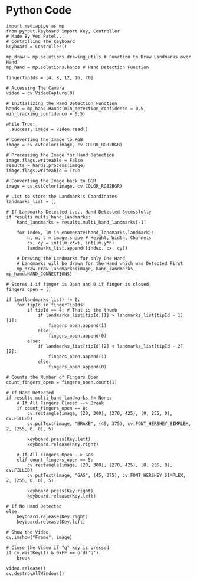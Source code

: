 <h1>Python Code</h1>
          
          
         
    import mediapipe as mp 
    from pynput.keyboard import Key, Controller 
    # Made By Ved Patel...
    # Controlling The Keyboard
    keyboard = Controller()

    mp_draw = mp.solutions.drawing_utils # Function to Draw Landmarks over Hand
    mp_hand = mp.solutions.hands # Hand Detection Function

    fingerTipIds = [4, 8, 12, 16, 20]

    # Accessing The Camara
    video = cv.VideoCapture(0)

    # Initializing the Hand Detection Function
    hands = mp_hand.Hands(min_detection_confidence = 0.5, min_tracking_confidence = 0.5)

    while True:
      success, image = video.read()

    # Converting the Image to RGB
    image = cv.cvtColor(image, cv.COLOR_BGR2RGB)

    # Processing the Image for Hand Detection
    image.flags.writeable = False
    results = hands.process(image)
    image.flags.writeable = True

    # Converting the Image back to BGR
    image = cv.cvtColor(image, cv.COLOR_RGB2BGR)

    # List to store the Landmark's Coordinates
    landmarks_list = []

    # If Landmarks Detected i.e., Hand Detected Sucessfully
    if results.multi_hand_landmarks:
        hand_landmarks = results.multi_hand_landmarks[-1]

        for index, lm in enumerate(hand_landmarks.landmark):
            h, w, c = image.shape # Height, Width, Channels
            cx, cy = int(lm.x*w), int(lm.y*h)
            landmarks_list.append([index, cx, cy])

        # Drawing the Landmarks for only One Hand
        # Landmarks will be drawn for the Hand which was Detected First
        mp_draw.draw_landmarks(image, hand_landmarks, mp_hand.HAND_CONNECTIONS)

    # Stores 1 if finger is Open and 0 if finger is closed
    fingers_open = []

    if len(landmarks_list) != 0:
        for tipId in fingerTipIds:
            if tipId == 4: # That is the thumb
                if landmarks_list[tipId][1] > landmarks_list[tipId - 1][1]:
                    fingers_open.append(1)
                else: 
                    fingers_open.append(0)
            else:
                if landmarks_list[tipId][2] < landmarks_list[tipId - 2][2]:
                    fingers_open.append(1)
                else: 
                    fingers_open.append(0)

    # Counts the Number of Fingers Open
    count_fingers_open = fingers_open.count(1)

    # If Hand Detected
    if results.multi_hand_landmarks != None:
        # If All Fingers Closed --> Break
        if count_fingers_open == 0:
            cv.rectangle(image, (20, 300), (270, 425), (0, 255, 0), cv.FILLED)
            cv.putText(image, "BRAKE", (45, 375), cv.FONT_HERSHEY_SIMPLEX, 2, (255, 0, 0), 5)

            keyboard.press(Key.left)
            keyboard.release(Key.right)

        # If All Fingers Open --> Gas
        elif count_fingers_open == 5:
            cv.rectangle(image, (20, 300), (270, 425), (0, 255, 0), cv.FILLED)
            cv.putText(image, "GAS", (45, 375), cv.FONT_HERSHEY_SIMPLEX, 2, (255, 0, 0), 5)

            keyboard.press(Key.right)
            keyboard.release(Key.left)

    # If No Hand Detected
    else:
        keyboard.release(Key.right)
        keyboard.release(Key.left)

    # Show the Video
    cv.imshow("Frame", image)
    
    # Close the Video if "q" key is pressed
    if cv.waitKey(1) & 0xFF == ord('q'):
        break

    video.release()
    cv.destroyAllWindows()
